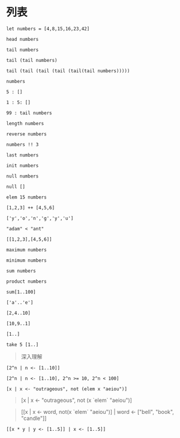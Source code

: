 # 列表

`let numbers = [4,8,15,16,23,42]`

`head numbers`

`tail numbers`

`tail (tail numbers)`

`tail (tail (tail (tail (tail(tail numbers)))))`

`numbers`

`5 : []`

`1 : 5: []`

`99 : tail numbers`

`length numbers`

`reverse numbers`

`numbers !! 3`

`last numbers`

`init numbers`

`null numbers`

`null []`

`elem 15 numbers`

`[1,2,3] ++ [4,5,6]`

`['y','o','n','g','y','u']`

`"adam" < "ant"`

`[[1,2,3],[4,5,6]]`

`maximum numbers`

`minimum numbers`

`sum numbers`

`product numbers`

`sum[1..100]`

`['a'..'e']`

`[2,4..10]`

`[10,9..1]`

`[1..]`

`take 5 [1..]`

> 深入理解

`[2^n | n <- [1..10]]`

`[2^n | n <- [1..10], 2^n >= 10, 2^n < 100]`

`[x | x <- "outrageous", not (elem x "aeiou")]`

> [x | x <- "outrageous", not (x \`elem\` "aeiou")]

> [[x | x <- word, not(x \`elem\` "aeiou")] | word <- ["bell", "book", "candle"]]

`[[x * y | y <- [1..5]] | x <- [1..5]]`
